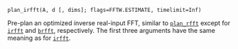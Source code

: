 ```
plan_irfft(A, d [, dims]; flags=FFTW.ESTIMATE, timelimit=Inf)
```

Pre-plan an optimized inverse real-input FFT, similar to [`plan_rfft`](@ref) except for [`irfft`](@ref) and [`brfft`](@ref), respectively. The first three arguments have the same meaning as for [`irfft`](@ref).
